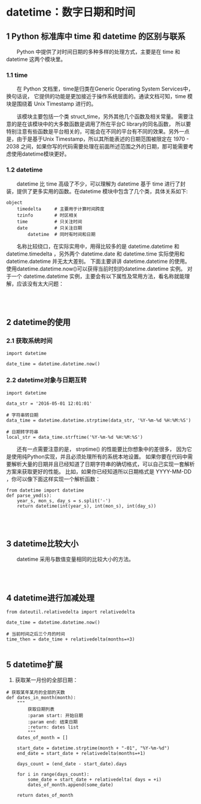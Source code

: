 # datetime：数字日期和时间

## 1 Python 标准库中 time 和 datetime 的区别与联系

&emsp;&emsp;Python 中提供了对时间日期的多种多样的处理方式，主要是在 time 和 datetime 这两个模块里。

### 1.1 time

&emsp;&emsp;在 Python 文档里，time是归类在Generic Operating System Services中，换句话说， 它提供的功能是更加接近于操作系统层面的。通读文档可知，time 模块是围绕着 Unix Timestamp 进行的。

&emsp;&emsp;该模块主要包括一个类 struct_time，另外其他几个函数及相关常量。 需要注意的是在该模块中的大多数函数是调用了所在平台C library的同名函数， 所以要特别注意有些函数是平台相关的，可能会在不同的平台有不同的效果。另外一点是，由于是基于Unix Timestamp，所以其所能表述的日期范围被限定在 1970 - 2038 之间，如果你写的代码需要处理在前面所述范围之外的日期，那可能需要考虑使用datetime模块更好。

### 1.2 datetime

&emsp;&emsp;datetime 比 time 高级了不少，可以理解为 datetime 基于 time 进行了封装，提供了更多实用的函数。在datetime 模块中包含了几个类，具体关系如下:

```
object
    timedelta     # 主要用于计算时间跨度
    tzinfo        # 时区相关
    time          # 只关注时间
    date          # 只关注日期
        datetime  # 同时有时间和日期
```

&emsp;&emsp;名称比较绕口，在实际实用中，用得比较多的是 datetime.datetime 和 datetime.timedelta ，另外两个 datetime.date 和 datetime.time 实际使用和 datetime.datetime 并无太大差别。 下面主要讲讲 datetime.datetime 的使用。使用datetime.datetime.now()可以获得当前时刻的datetime.datetime 实例。 对于一个 datetime.datetime 实例，主要会有以下属性及常用方法，看名称就能理解，应该没有太大问题：

<br>
<br>

## 2 datetime的使用

### 2.1 获取系统时间

```
import datetime

date_time = datetime.datetime.now()

```

### 2.2 datetime对象与日期互转
```
import datetime

data_str = '2016-05-01 12:01:01'

# 字符串转日期
data_time = datetime.datetime.strptime(data_str, '%Y-%m-%d %H:%M:%S')

# 日期转字符串
local_str = data_time.strftime('%Y-%m-%d %H:%M:%S')

```

&emsp;&emsp;还有一点需要注意的是， strptime() 的性能要比你想象中的差很多， 因为它是使用纯Python实现，并且必须处理所有的系统本地设置。 如果你要在代码中需要解析大量的日期并且已经知道了日期字符串的确切格式，可以自己实现一套解析方案来获取更好的性能。 比如，如果你已经知道所以日期格式是 YYYY-MM-DD ，你可以像下面这样实现一个解析函数：

```
from datetime import datetime
def parse_ymd(s):
    year_s, mon_s, day_s = s.split('-')
    return datetime(int(year_s), int(mon_s), int(day_s))
```


<br>
<br>

## 3 datetime比较大小

&emsp;&emsp;datetime 采用与数值变量相同的比较大小的方法。

<br>
<br>

## 4 datetime进行加减处理

```
from dateutil.relativedelta import relativedelta

date_time = datetime.datetime.now()

# 当前时间之后三个月的时间
time_then = date_time + relativedelta(months=+3)


```

## 5 datetime扩展

1. 获取某一月份的全部日期：

```
# 获取某年某月的全部的天数
def dates_in_month(month):
    """
        获取日期列表
        :param start: 开始日期
        :param end: 结束日期
        :return: dates list
        """
    dates_of_month = []

    start_date = datetime.strptime(month + "-01", "%Y-%m-%d")
    end_date = start_date + relativedelta(months=+1)

    days_count = (end_date - start_date).days

    for i in range(days_count):
        some_date = start_date + relativedelta( days = +i)
        dates_of_month.append(some_date)

    return dates_of_month

```